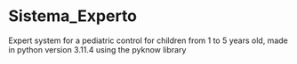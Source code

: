 # Sistema_Experto
Expert system for a pediatric control for children from 1 to 5 years old, made in python version 3.11.4 using the pyknow library
